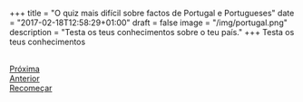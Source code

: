 +++
title = "O quiz mais difícil sobre factos de Portugal e Portugueses"
date = "2017-02-18T12:58:29+01:00"
draft = false
image = "/img/portugal.png"
description = "Testa os teus conhecimentos sobre o teu país."
+++
Testa os teus conhecimentos
<!--more-->
<div id='container'>
    <br/>
    <div id='quiz'></div>
    <div class='button' id='next'><a href='#'>Próxima</a></div>
    <div class='button' id='prev'><a href='#'>Anterior</a></div>
    <div class='button' id='start'> <a href='#'>Recomeçar</a></div>
    <!-- <button class='' id='next'>Próxima</a></button>
    <button class='' id='prev'>Anterior</a></button>
    <button class='' id='start'> Recomeçar</a></button> -->
    
</div>
<div class="button btn btn--big-cta" style="display:none" id='share-result'>Partilhar o meu resultado</div>


